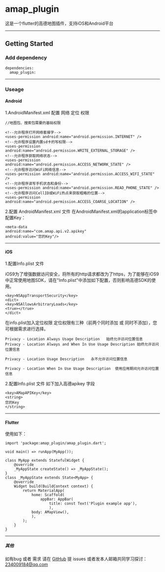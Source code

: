 # amap_plugin
这是一个flutter的高德地图插件，支持iOS和Android平台

---
## Getting Started

### Add dependency
```
dependencies:
  amap_plugin:  
```
---
### Useage
#### Android
1.AndroidManifest.xml 配置  网络 定位 权限
```
//地图包、搜索包需要的基础权限

<!--允许程序打开网络套接字-->
<uses-permission android:name="android.permission.INTERNET" />  
<!--允许程序设置内置sd卡的写权限-->
<uses-permission android:name="android.permission.WRITE_EXTERNAL_STORAGE" />    
<!--允许程序获取网络状态-->
<uses-permission android:name="android.permission.ACCESS_NETWORK_STATE" /> 
<!--允许程序访问WiFi网络信息-->
<uses-permission android:name="android.permission.ACCESS_WIFI_STATE" /> 
<!--允许程序读写手机状态和身份-->
<uses-permission android:name="android.permission.READ_PHONE_STATE" />     
<!--允许程序访问CellID或WiFi热点来获取粗略的位置-->
<uses-permission android:name="android.permission.ACCESS_COARSE_LOCATION" /> 
```
2.配置 AndroidManifest.xml 文件
在AndroidManifest.xml的application标签中配置Key：
```
<meta-data
android:name="com.amap.api.v2.apikey"
android:value="您的Key"/>
```
---
#### iOS
1.配置Info.plist 文件

iOS9为了增强数据访问安全，将所有的http请求都改为了https，为了能够在iOS9中正常使用地图SDK，请在"Info.plist"中添加如下配置，否则影响高德SDK的使用。
```
<key>NSAppTransportSecurity</key>
<dict>
<key>NSAllowsArbitraryLoads</key>
<true></true>
</dict>
```
在info.plist加入定位权限
定位权限有三种（前两个同时添加 或 同时不添加），您可根据需求进行选择。
```
Privacy - Location Always Usage Description   始终允许访问位置信息
Privacy - Location Always and When In Use Usage Description 始终允许访问位置信息

Privacy - Location Usage Description   永不允许访问位置信息

Privacy - Location When In Use Usage Description  使用应用期间允许访问位置信息
```

2.配置Info.plist 文件
如下加入高德apikey 字段
```
<key>AMapAPIKey</key>
<string>
您的Key
</string>
```
---
#### Flutter
使用如下：

```
import 'package:amap_plugin/amap_plugin.dart';
```
```
void main() => runApp(MyApp());

class MyApp extends StatefulWidget {
    @override
    _MyAppState createState() => _MyAppState();
}
class _MyAppState extends State<MyApp> {
    @override
    Widget build(BuildContext context) {
        return MaterialApp(
            home: Scaffold(
                appBar: AppBar(
                    title: const Text('Plugin example app'),
                    ),
            body: AMapView(),
            ),
        );
    }   
}
```

---
##### 其他
如有bug 或者 需求 请在 [GitHub](https://github.com/z234009184/amap_plugin) 提 issues
或者发本人邮箱共同学习探讨：234009184@qq.com

